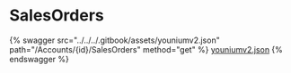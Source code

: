 # SalesOrders

{% swagger src="../../../.gitbook/assets/youniumv2.json" path="/Accounts/{id}/SalesOrders" method="get" %}
[youniumv2.json](../../../.gitbook/assets/youniumv2.json)
{% endswagger %}
